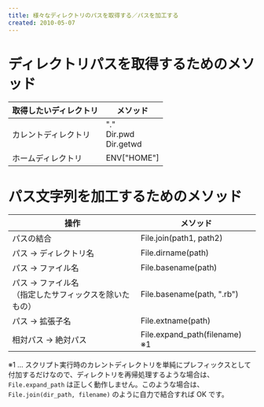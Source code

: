 ```yaml
---
title: 様々なディレクトリのパスを取得する／パスを加工する
created: 2010-05-07
---
```


ディレクトリパスを取得するためのメソッド
====

| 取得したいディレクトリ | メソッド |
| ---------------------- | -------- |
| カレントディレクトリ | "."<br>Dir.pwd<br>Dir.getwd |
| ホームディレクトリ | ENV["HOME"] |


パス文字列を加工するためのメソッド
====

| 操作 | メソッド |
| ---- | -------- |
| パスの結合 | File.join(path1, path2) |
| パス → ディレクトリ名 | File.dirname(path) |
| パス → ファイル名     | File.basename(path) |
| パス → ファイル名<br>（指定したサフィックスを除いたもの） | File.basename(path, ".rb") |
| パス → 拡張子名 | File.extname(path) |
| 相対パス → 絶対パス | File.expand_path(filename) ※1 |

※1 … スクリプト実行時のカレントディレクトリを単純にプレフィックスとして付加するだけなので、ディレクトリを再帰処理するような場合は、`File.expand_path` は正しく動作しません。このような場合は、`File.join(dir_path, filename)` のように自力で結合すれば OK です。

